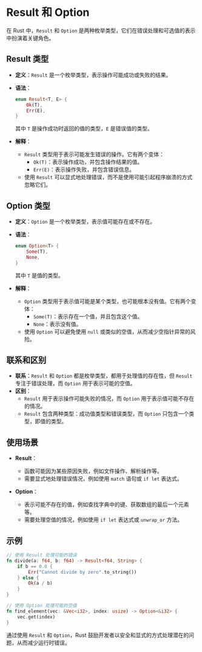 # Result 和 Option

在 Rust 中，`Result` 和 `Option` 是两种枚举类型，它们在错误处理和可选值的表示中扮演着关键角色。

## Result 类型

- **定义**：`Result` 是一个枚举类型，表示操作可能成功或失败的结果。
- **语法**：

  ```rust
  enum Result<T, E> {
      Ok(T),
      Err(E),
  }
  ```

  其中 `T` 是操作成功时返回的值的类型，`E` 是错误值的类型。

- **解释**：
  - `Result` 类型用于表示可能发生错误的操作。它有两个变体：
    - `Ok(T)`：表示操作成功，并包含操作结果的值。
    - `Err(E)`：表示操作失败，并包含错误信息。
  - 使用 `Result` 可以显式地处理错误，而不是使用可能引起程序崩溃的方式忽略它们。

## Option 类型

- **定义**：`Option` 是一个枚举类型，表示值可能存在或不存在。
- **语法**：

  ```rust
  enum Option<T> {
      Some(T),
      None,
  }
  ```

  其中 `T` 是值的类型。

- **解释**：
  - `Option` 类型用于表示值可能是某个类型，也可能根本没有值。它有两个变体：
    - `Some(T)`：表示存在一个值，并且包含这个值。
    - `None`：表示没有值。
  - 使用 `Option` 可以避免使用 `null` 或类似的空值，从而减少空指针异常的风险。

## 联系和区别

- **联系**：`Result` 和 `Option` 都是枚举类型，都用于处理值的存在性，但 `Result` 专注于错误处理，而 `Option` 用于表示可能的空值。
- **区别**：
  - `Result` 用于表示操作可能失败的情况，而 `Option` 用于表示值可能不存在的情况。
  - `Result` 包含两种类型：成功值类型和错误类型，而 `Option` 只包含一个类型，即值的类型。

## 使用场景

- **Result**：
  - 函数可能因为某些原因失败，例如文件操作、解析操作等。
  - 需要显式地处理错误情况，例如使用 `match` 语句或 `if let` 表达式。

- **Option**：
  - 表示可能不存在的值，例如查找字典中的键、获取数组的最后一个元素等。
  - 需要处理空值的情况，例如使用 `if let` 表达式或 `unwrap_or` 方法。

## 示例

```rust
// 使用 Result 处理可能的错误
fn divide(a: f64, b: f64) -> Result<f64, String> {
    if b == 0.0 {
        Err("Cannot divide by zero".to_string())
    } else {
        Ok(a / b)
    }
}

// 使用 Option 处理可能的空值
fn find_element(vec: &Vec<i32>, index: usize) -> Option<&i32> {
    vec.get(index)
}

```

通过使用 `Result` 和 `Option`，Rust 鼓励开发者以安全和显式的方式处理潜在的问题，从而减少运行时错误。
